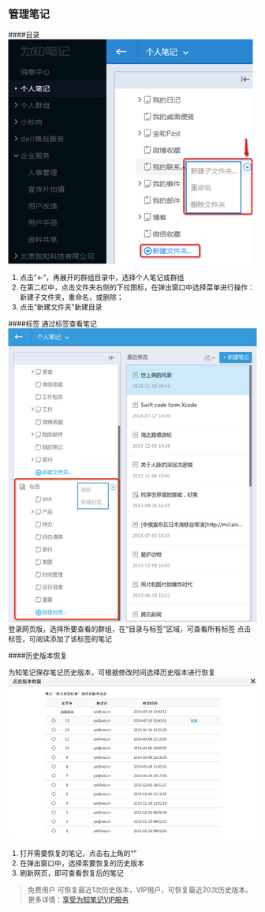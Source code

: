## 管理笔记
####目录
![笔记目录](img\manageweb-catalog.png)

1. 点击”←“，再展开的群组目录中，选择个人笔记或群组
2. 在第二栏中，点击文件夹右侧的下拉图标，在弹出窗口中选择菜单进行操作：新建子文件夹，重命名，或删除；
3. 点击“新建文件夹”新建目录


####标签
通过标签查看笔记
![笔记标签](img\manageweb-tag.png)
登录网页版，选择所要查看的群组，在“目录与标签”区域，可查看所有标签
点击标签，可阅读添加了该标签的笔记

####历史版本恢复

为知笔记保存笔记历史版本，可根据修改时间选择历史版本进行恢复
![历史版本](img\manageweb-version.png)
1. 打开需要恢复的笔记，点击右上角的“”
1. 在弹出窗口中，选择索要恢复的历史版本
1. 刷新网页，即可查看恢复后的笔记
> 免费用户 可恢复最近1次历史版本，VIP用户，可恢复最近20次历史版本。更多详情：[享受为知笔记VIP服务](http://blog.wiz.cn/wiz-vip.html)
